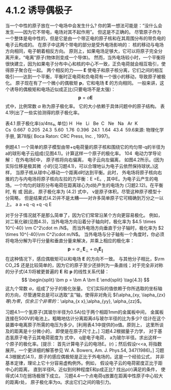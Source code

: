 # 4.1.2 诱导偶极子

当一个中性的原子放在一个电场中会发生什么?
你的第一想法可能是：“没什么会发生——因为它不带电，电场对其不起作用”。
但这是不正确的。
尽管原子作为一个整体是电中性的，但是它是由一个带正电的原子核和在其周围分布的带负电的电子云构成的。
在原子中这两个带电的部分是受外电场影响的：
核的移动与电场方向相同，电子朝着相反方向。
原则上，如果电场足够大，它可以将原子完全分离开来，“电离”原子(物体则变成一个导体)。
然而，当外电场较小时，一个平衡将很快建立，因为如果电子分布中心和核的中心不一致，正负电荷就会相互吸引，使得原子聚合在一起。
两个相反的力—— $\bm E$ 使电子和原子核分离，它们之间的相互吸引——达到一个平衡，平衡时正电荷和负电荷有一个很小的移动，导致原子被极化。
原子现在有了一个微小的偶极矩 $\bm p$，它和电场 $\bm E$ 的方向相同。
一般来讲，这个诱导的偶极矩和电场近似成正比(只要电场不是太强)：
$$
  \bm p  = \alpha \bm E
  \tag{4.1}
$$
式中，比例常数 $\alpha$ 称为原子极化率。
它的大小依赖于具体问题中的原子结构。
表4.1列出了一些实验测得的原子极化率。

表4.1 原子极化率(α/4πε₀, 单位)
H   He   Li   Be  C   Ne   Na   Ar  K   Cs  0.667  0.205  24.3  5.60  1.76  0.396  24.1  1.64  43.4  59.6来源: 物理化学手册, 第78版( Boca Raton: CRC Press, Inc. , 1997)。

例题4.1
一个简单的原子模型由带+q电荷量的原子核和围绕它的均匀带-q的半径为a的球形电子云组成(见图4.1)。计算这样一个原子的极化率。
104  电动力学导论
解： 在外电场E中， 原子核将向右偏离， 电子云向左偏离， 如图4.2所示。(因为实际位移是极其微  小的(见习题4.1)，可以合理地认为电子云依然保持球状。)这样， 当原子核从球中心移动一个距离d时达到平衡。此时， 外电场将原子核向右推的力与内电场将原子核向左拉的力平衡：E =E。, 其中E。为电子云产生的电场。一个均匀的球形分布电荷在距离球心为d处产生的电场为
(习题2.12)。在平衡时, 有
或
因此， 原子极化率为
(4.2)
式中， v是原子体积。尽管这种原子模型十分简略， 但是结果式(4.2)并不是太糟——对许多简单原子它可精确到万分之一以上。
a
a
+q
-q
+q
-q
E

对于分子情况就不是那么简单了，因为它们常常沿某个方向更容易极化。
例如，对二氧化碳(见图4.3)，当外电场方向沿着分子轴向时，极化率为 $4.5 \times 10^{-40} \rm C^2\cdot m /N$。
而当外电场方向垂直于分子轴时，极化率为 $2 \times  10^{-40}\rm C^2\cdot m/N$。
当外电场与分子轴有一个角度时，你必须将电场分解为平行分量和垂直分量来解决，并乘上相应的极化率：
$$
  \bm p = \alpha_{\perp} \bm E_{\perp} + \alpha_{\parallel} \bm E_{\parallel}
$$
在这种情况下，感应偶极矩可以和电场 $\bm E$ 的方向不一致。
与其他分子相比，$\rm CO_2$ 还是比较简单的，因为它的原子至少还排列为一条直线；对于完全非对称的分子式(4.1)将被更普遍的 $\bm E$ 和 $\bm p$ 的线性关系代替：
$$
\begin{split}
  \bm p = \bm A \bm E
\end{split}
\tag{4.3}
$$
这九个常数 $\alpha$，组成了分子的极化张量。
它们实际的值依赖于你所选取的坐标轴的方向，尽管通常总是可以选取“主”轴，使得非对角元 $(\alpha_{xy, \\lapha_{zx}$等) 为零，仅余三个非零的：$\alpha_{x x},\alpha_{yy}, \alpha_{zz}$。

习题4.1一个氢原子(其玻尔半径为0.5A)位于两个相距1mm的金属板中间， 金属板连接在500V的电池上。粗略地估计分离距离d与玻尔半径的比为多少? 估计在这个装置中电离原子所需的电压为多少。[利用表4.1中提供的α值。原则上， 这里所谈及的距离是十分微小的， 即使是在原子尺寸上。]
习题4.2根据量子力学， 对于基态氢原子电子云其电荷密度为
式中， q是电子电荷， a为玻尔半径。求出这样一个原子的极化率。[提示： 首先计算电子云的电场E。(r)；然后假设r<<a, 将指数展开。一个更详细的解答参见 W. A. Bowers, Am. J. Phys.54, 347(1986)。]
习题4.3根据式(4.1)，原子的感应偶极矩是正比于外电场的。这是一个经验公式， 并非基本定律，理论上它十分容易虚构例外。例如， 假设电子云的电荷密度正比于距中心的距离， 直到半径R。近似到何种程度E和p成正比? 找出ρ(r)满足的条件， 使得式(4.1)在弱场极限下成立。
习题4.4一个点电荷q放置在距离中性原子中心较大的距离r处， 原子极化率为α。求出它们之间的吸引力。

